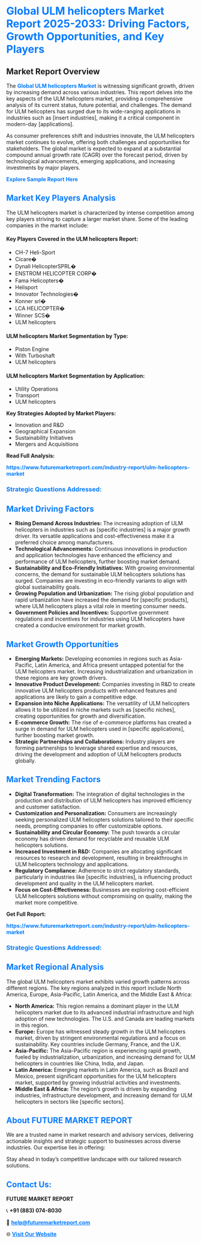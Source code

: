 <h1 style="color: #007BFF;">Global ULM helicopters Market Report 2025-2033: Driving Factors, Growth Opportunities, and Key Players</h1>

<section id="overview">
<h2>Market Report Overview</h2>
<p>The <a href="https://www.futuremarketreport.com/industry-report/ulm-helicopters-market" style="color: #007BFF; text-decoration: none;"><strong>Global ULM helicopters Market</strong></a> is witnessing significant growth, driven by increasing demand across various industries. This report delves into the key aspects of the ULM helicopters market, providing a comprehensive analysis of its current status, future potential, and challenges. The demand for ULM helicopters has surged due to its wide-ranging applications in industries such as [insert industries], making it a critical component in modern-day [applications].</p>
<p>As consumer preferences shift and industries innovate, the ULM helicopters market continues to evolve, offering both challenges and opportunities for stakeholders. The global market is expected to expand at a substantial compound annual growth rate (CAGR) over the forecast period, driven by technological advancements, emerging applications, and increasing investments by major players.</p>
</section>

<section id="overview">
<p><a href="https://www.futuremarketreport.com/request-sample/reportId=106604" style="color: #007BFF; text-decoration: none;"><strong>Explore Sample Report Here</strong></a></p>
</section>

<section id="key-players">
<h2 style="color: #007BFF;">Market Key Players Analysis</h2>
<p>The ULM helicopters market is characterized by intense competition among key players striving to capture a larger market share. Some of the leading companies in the market include:</p>
<h4>Key Players Covered in the ULM helicopters Report:</h4>
<ul><li>CH-7 Heli-Sport</li><li>Cicare�</li><li>Dynali HelicopterSPRL�</li><li>ENSTROM HELICOPTER CORP�</li><li>Fama Helicopters�</li><li>Helisport</li><li>Innovator Technologies�</li><li>Konner srl�</li><li>LCA HELICOPTER�</li><li>Winner SCS�</li><li>ULM helicopters</li></ul>
<h4>ULM helicopters Market Segmentation by Type:</h4>
<ul><li>Piston Engine</li><li>With Turboshaft</li><li>ULM helicopters</li></ul>

<h4>ULM helicopters Market Segmentation by Application:</h4>
<ul><li>Utility Operations</li><li>Transport</li><li>ULM helicopters</li></ul>
<p><strong>Key Strategies Adopted by Market Players:</strong></p>
<ul>
<li>Innovation and R&D</li>
<li>Geographical Expansion</li>
<li>Sustainability Initiatives</li>
<li>Mergers and Acquisitions</li>
</ul>
</section>

<section>
<p><strong>Read Full Analysis: </strong></p><a href="https://www.futuremarketreport.com/industry-report/ulm-helicopters-market" style="color: #007BFF; text-decoration: none;"><strong>https://www.futuremarketreport.com/industry-report/ulm-helicopters-market</strong></a>
<h3 style="color: #007BFF;">Strategic Questions Addressed:</h3>
</section>

<section id="driving-factors">
<h2 style="color: #007BFF;">Market Driving Factors</h2>
<ul>
<li><strong>Rising Demand Across Industries:</strong> The increasing adoption of ULM helicopters in industries such as [specific industries] is a major growth driver. Its versatile applications and cost-effectiveness make it a preferred choice among manufacturers.</li>
<li><strong>Technological Advancements:</strong> Continuous innovations in production and application technologies have enhanced the efficiency and performance of ULM helicopters, further boosting market demand.</li>
<li><strong>Sustainability and Eco-Friendly Initiatives:</strong> With growing environmental concerns, the demand for sustainable ULM helicopters solutions has surged. Companies are investing in eco-friendly variants to align with global sustainability goals.</li>
<li><strong>Growing Population and Urbanization:</strong> The rising global population and rapid urbanization have increased the demand for [specific products], where ULM helicopters plays a vital role in meeting consumer needs.</li>
<li><strong>Government Policies and Incentives:</strong> Supportive government regulations and incentives for industries using ULM helicopters have created a conducive environment for market growth.</li>
</ul>
</section>

<section id="growth-opportunities">
<h2 style="color: #007BFF;">Market Growth Opportunities</h2>
<ul>
<li><strong>Emerging Markets:</strong> Developing economies in regions such as Asia-Pacific, Latin America, and Africa present untapped potential for the ULM helicopters market. Increasing industrialization and urbanization in these regions are key growth drivers.</li>
<li><strong>Innovative Product Development:</strong> Companies investing in R&D to create innovative ULM helicopters products with enhanced features and applications are likely to gain a competitive edge.</li>
<li><strong>Expansion into Niche Applications:</strong> The versatility of ULM helicopters allows it to be utilized in niche markets such as [specific niches], creating opportunities for growth and diversification.</li>
<li><strong>E-commerce Growth:</strong> The rise of e-commerce platforms has created a surge in demand for ULM helicopters used in [specific applications], further boosting market growth.</li>
<li><strong>Strategic Partnerships and Collaborations:</strong> Industry players are forming partnerships to leverage shared expertise and resources, driving the development and adoption of ULM helicopters products globally.</li>
</ul>
</section>

<section id="trending-factors">
<h2 style="color: #007BFF;">Market Trending Factors</h2>
<ul>
<li><strong>Digital Transformation:</strong> The integration of digital technologies in the production and distribution of ULM helicopters has improved efficiency and customer satisfaction.</li>
<li><strong>Customization and Personalization:</strong> Consumers are increasingly seeking personalized ULM helicopters solutions tailored to their specific needs, prompting companies to offer customizable options.</li>
<li><strong>Sustainability and Circular Economy:</strong> The push towards a circular economy has driven demand for recyclable and reusable ULM helicopters solutions.</li>
<li><strong>Increased Investment in R&D:</strong> Companies are allocating significant resources to research and development, resulting in breakthroughs in ULM helicopters technology and applications.</li>
<li><strong>Regulatory Compliance:</strong> Adherence to strict regulatory standards, particularly in industries like [specific industries], is influencing product development and quality in the ULM helicopters market.</li>
<li><strong>Focus on Cost-Effectiveness:</strong> Businesses are exploring cost-efficient ULM helicopters solutions without compromising on quality, making the market more competitive.</li>
</ul>
</section>

<section>
<p><strong>Get Full Report: </strong></p><a href="https://www.futuremarketreport.com/industry-report/ulm-helicopters-market" style="color: #007BFF; text-decoration: none;"><strong>https://www.futuremarketreport.com/industry-report/ulm-helicopters-market</strong></a>
<h3 style="color: #007BFF;">Strategic Questions Addressed:</h3>
</section>


<section id="regional-analysis">
<h2 style="color: #007BFF;">Market Regional Analysis</h2>
<p>The global ULM helicopters market exhibits varied growth patterns across different regions. The key regions analyzed in this report include North America, Europe, Asia-Pacific, Latin America, and the Middle East & Africa:</p>
<ul>
<li><strong>North America:</strong> This region remains a dominant player in the ULM helicopters market due to its advanced industrial infrastructure and high adoption of new technologies. The U.S. and Canada are leading markets in this region.</li>
<li><strong>Europe:</strong> Europe has witnessed steady growth in the ULM helicopters market, driven by stringent environmental regulations and a focus on sustainability. Key countries include Germany, France, and the U.K.</li>
<li><strong>Asia-Pacific:</strong> The Asia-Pacific region is experiencing rapid growth, fueled by industrialization, urbanization, and increasing demand for ULM helicopters in countries like China, India, and Japan.</li>
<li><strong>Latin America:</strong> Emerging markets in Latin America, such as Brazil and Mexico, present significant opportunities for the ULM helicopters market, supported by growing industrial activities and investments.</li>
<li><strong>Middle East & Africa:</strong> The region’s growth is driven by expanding industries, infrastructure development, and increasing demand for ULM helicopters in sectors like [specific sectors].</li>
</ul>
</section>

<footer>
<h2 style="color: #007BFF;">About FUTURE MARKET REPORT</h2>
<p>We are a trusted name in market research and advisory services, delivering actionable insights and strategic support to businesses across diverse industries. Our expertise lies in offering:</p>

<p>Stay ahead in today’s competitive landscape with our tailored research solutions.</p>

<h2 style="color: #007BFF;">Contact Us:</h2>
<p><strong>FUTURE MARKET REPORT</strong></p>
<p>📞 <strong>+91 (883) 074-8030</strong></p>
<p>📧 <strong><a href="mailto:help@futuremarketreport.com" style="color: #007BFF;">help@futuremarketreport.com</a></strong></p>
<p>🌐 <strong><a href="https://www.futuremarketreport.com/" style="color: #007BFF;">Visit Our Website</a></strong></p>
</footer>
